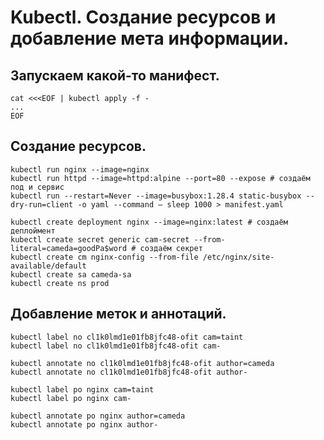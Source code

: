 # Kubectl. Создание ресурсов и добавление мета информации.

## Запускаем какой-то манифест.
```
cat <<<EOF | kubectl apply -f -
...
EOF
```

## Создание ресурсов.
```
kubectl run nginx --image=nginx
kubectl run httpd --image=httpd:alpine --port=80 --expose # создаём под и сервис
kubectl run --restart=Never --image=busybox:1.28.4 static-busybox --dry-run=client -o yaml --command — sleep 1000 > manifest.yaml

kubectl create deployment nginx --image=nginx:latest # создаём деплоймент
kubectl create secret generic cam-secret --from-literal=cameda=goodPa$word # создаём секрет
kubectl create cm nginx-config --from-file /etc/nginx/site-available/default
kubectl create sa cameda-sa
kubectl create ns prod
```

## Добавление меток и аннотаций.
```
kubectl label no cl1k0lmd1e01fb8jfc48-ofit cam=taint
kubectl label no cl1k0lmd1e01fb8jfc48-ofit cam-

kubectl annotate no cl1k0lmd1e01fb8jfc48-ofit author=cameda
kubectl annotate no cl1k0lmd1e01fb8jfc48-ofit author-

kubectl label po nginx cam=taint
kubectl label po nginx cam-

kubectl annotate po nginx author=cameda
kubectl annotate po nginx author-
```


